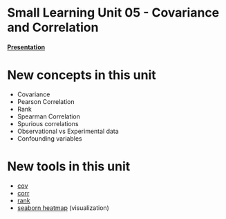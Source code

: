 # Small Learning Unit 05 - Covariance and Correlation


#### [Presentation](https://docs.google.com/presentation/d/1YxdL88ZvQPNDR7NRAybfCmcCilQRb6BtHk_77N9xi98/edit?usp=sharing)

# New concepts in this unit
- Covariance 
- Pearson Correlation
- Rank 
- Spearman Correlation 
- Spurious correlations
- Observational vs Experimental data 
- Confounding variables 



# New tools in this unit

- [cov](https://pandas.pydata.org/pandas-docs/stable/reference/api/pandas.DataFrame.cov.html)
- [corr](https://pandas.pydata.org/pandas-docs/stable/reference/api/pandas.DataFrame.corr.html)
- [rank](https://pandas.pydata.org/pandas-docs/stable/reference/api/pandas.DataFrame.rank.html)
- [seaborn heatmap](https://seaborn.pydata.org/generated/seaborn.heatmap.html) (visualization) 
